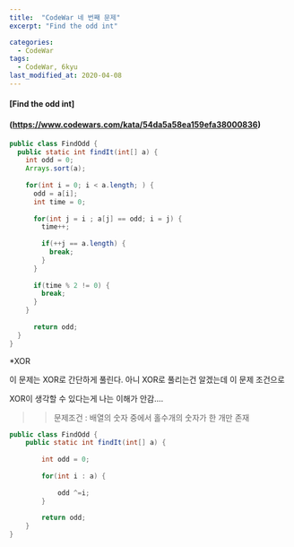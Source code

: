 ```yaml
---
title:  "CodeWar 네 번째 문제"
excerpt: "Find the odd int"

categories:
  - CodeWar
tags:
  - CodeWar, 6kyu
last_modified_at: 2020-04-08
---
```


#### [Find the odd int]

#### (https://www.codewars.com/kata/54da5a58ea159efa38000836)

```java
public class FindOdd {
  public static int findIt(int[] a) {
    int odd = 0;
    Arrays.sort(a);
    
    for(int i = 0; i < a.length; ) {
      odd = a[i];
      int time = 0;
      
      for(int j = i ; a[j] == odd; i = j) {
        time++;
        
        if(++j == a.length) {
          break;
        }
      }
      
      if(time % 2 != 0) {
        break;
      }     
    }
    
      return odd;
  }
}
```



*XOR

이 문제는 XOR로 간단하게 풀린다. 아니 XOR로 풀리는건 알겠는데 이 문제 조건으로

XOR이 생각할 수 있다는게 나는 이해가 안감....

> > 문제조건 : 배열의 숫자 중에서 홀수개의 숫자가 한 개만 존재



```java
public class FindOdd {
	public static int findIt(int[] a) {
		
		int odd = 0;
		
		for(int i : a) {
			
			odd ^=i;
		}
		
	  	return odd;
	}
}
```
